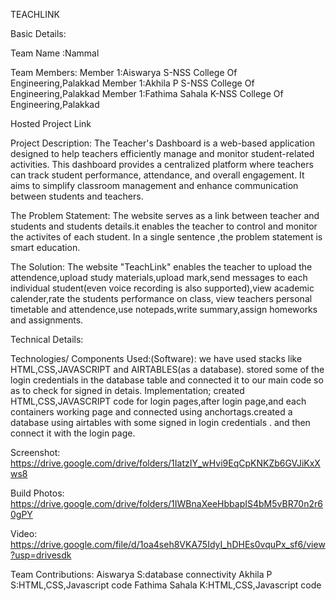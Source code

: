 TEACHLINK

Basic Details:

Team Name :Nammal

Team Members:
  Member 1:Aiswarya S-NSS College Of Engineering,Palakkad
  Member 1:Akhila P S-NSS College Of Engineering,Palakkad
  Member 1:Fathima Sahala K-NSS College Of Engineering,Palakkad

Hosted Project Link

Project Description:
   The Teacher's Dashboard is a web-based application designed to help teachers efficiently manage and monitor student-related activities.
   This dashboard provides a centralized platform where teachers can track student performance, attendance, and overall engagement.
   It aims to simplify classroom management and enhance communication between students and teachers.

The Problem Statement:
   The website serves as a link between teacher and students and students details.it enables the teacher to control and monitor the activites of each student.
   In a single sentence ,the problem statement is smart education.

The Solution:
  The website "TeachLink" enables the teacher to upload the attendence,upload study materials,upload mark,send messages to each individual student(even voice recording is also supported),view academic calender,rate the students performance on class,
  view teachers personal timetable and attendence,use notepads,write summary,assign homeworks and assignments.

Technical Details:

Technologies/ Components Used:(Software):
   we have used stacks like HTML,CSS,JAVASCRIPT and AIRTABLES(as a database).
   stored some of the login credentials in the database table and connected it to our main code so as to check for signed in detais.
Implementation;
   created HTML,CSS,JAVASCRIPT code for login pages,after login page,and each containers working page and connected using anchortags.created a database using airtables with some signed in login credentials .
   and then connect it with the login page.


Screenshot:
   https://drive.google.com/drive/folders/1IatzIY_wHvi9EqCpKNKZb6GVJiKxXws8

Build Photos:
   https://drive.google.com/drive/folders/1IWBnaXeeHbbapIS4bM5vBR70n2r60gPY

Video:
  https://drive.google.com/file/d/1oa4seh8VKA75IdyI_hDHEs0vquPx_sf6/view?usp=drivesdk
   
Team Contributions:
  Aiswarya S:database connectivity
  Akhila P S:HTML,CSS,Javascript code
  Fathima Sahala K:HTML,CSS,Javascript code
  




   
  

